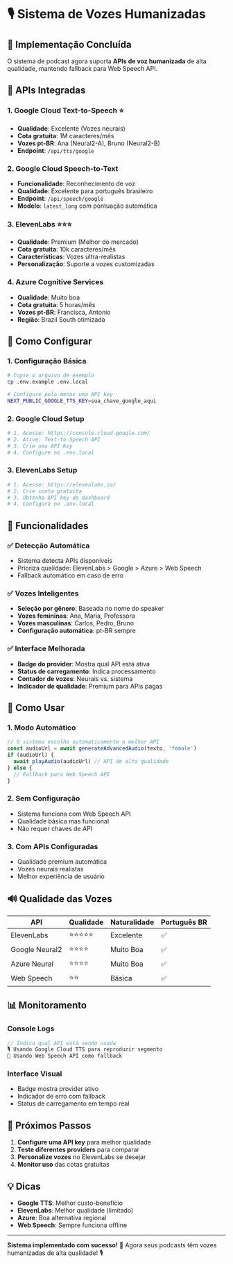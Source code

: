# 🎙️ Sistema de Vozes Humanizadas

## 🚀 **Implementação Concluída**

O sistema de podcast agora suporta **APIs de voz humanizada** de alta qualidade, mantendo fallback para Web Speech API.

## 🎯 **APIs Integradas**

### 1. **Google Cloud Text-to-Speech** ⭐
- **Qualidade**: Excelente (Vozes neurais)
- **Cota gratuita**: 1M caracteres/mês
- **Vozes pt-BR**: Ana (Neural2-A), Bruno (Neural2-B)
- **Endpoint**: `/api/tts/google`

### 2. **Google Cloud Speech-to-Text**
- **Funcionalidade**: Reconhecimento de voz
- **Qualidade**: Excelente para português brasileiro
- **Endpoint**: `/api/speech/google`
- **Modelo**: `latest_long` com pontuação automática

### 3. **ElevenLabs** ⭐⭐⭐
- **Qualidade**: Premium (Melhor do mercado)
- **Cota gratuita**: 10k caracteres/mês
- **Características**: Vozes ultra-realistas
- **Personalização**: Suporte a vozes customizadas

### 4. **Azure Cognitive Services**
- **Qualidade**: Muito boa
- **Cota gratuita**: 5 horas/mês
- **Vozes pt-BR**: Francisca, Antonio
- **Região**: Brazil South otimizada

## 🔧 **Como Configurar**

### 1. **Configuração Básica**
```bash
# Copie o arquivo de exemplo
cp .env.example .env.local

# Configure pelo menos uma API key
NEXT_PUBLIC_GOOGLE_TTS_KEY=sua_chave_google_aqui
```

### 2. **Google Cloud Setup**
```bash
# 1. Acesse: https://console.cloud.google.com/
# 2. Ative: Text-to-Speech API
# 3. Crie uma API Key
# 4. Configure no .env.local
```

### 3. **ElevenLabs Setup**
```bash
# 1. Acesse: https://elevenlabs.io/
# 2. Crie conta gratuita
# 3. Obtenha API key do dashboard
# 4. Configure no .env.local
```

## 🎪 **Funcionalidades**

### ✅ **Detecção Automática**
- Sistema detecta APIs disponíveis
- Prioriza qualidade: ElevenLabs > Google > Azure > Web Speech
- Fallback automático em caso de erro

### ✅ **Vozes Inteligentes**
- **Seleção por gênero**: Baseada no nome do speaker
- **Vozes femininas**: Ana, Maria, Professora
- **Vozes masculinas**: Carlos, Pedro, Bruno
- **Configuração automática**: pt-BR sempre

### ✅ **Interface Melhorada**
- **Badge do provider**: Mostra qual API está ativa
- **Status de carregamento**: Indica processamento
- **Contador de vozes**: Neurais vs. sistema
- **Indicador de qualidade**: Premium para APIs pagas

## 🎯 **Como Usar**

### 1. **Modo Automático**
```typescript
// O sistema escolhe automaticamente a melhor API
const audioUrl = await generateAdvancedAudio(texto, 'female')
if (audioUrl) {
  await playAudio(audioUrl) // API de alta qualidade
} else {
  // Fallback para Web Speech API
}
```

### 2. **Sem Configuração**
- Sistema funciona com Web Speech API
- Qualidade básica mas funcional
- Não requer chaves de API

### 3. **Com APIs Configuradas**
- Qualidade premium automática
- Vozes neurais realistas
- Melhor experiência de usuário

## 🔊 **Qualidade das Vozes**

| API | Qualidade | Naturalidade | Português BR |
|-----|-----------|--------------|--------------|
| ElevenLabs | ⭐⭐⭐⭐⭐ | Excelente | ✅ |
| Google Neural2 | ⭐⭐⭐⭐ | Muito Boa | ✅ |
| Azure Neural | ⭐⭐⭐⭐ | Muito Boa | ✅ |
| Web Speech | ⭐⭐ | Básica | ✅ |

## 📊 **Monitoramento**

### **Console Logs**
```javascript
// Indica qual API está sendo usada
🎙️ Usando Google Cloud TTS para reproduzir segmento
🔄 Usando Web Speech API como fallback
```

### **Interface Visual**
- Badge mostra provider ativo
- Indicador de erro com fallback
- Status de carregamento em tempo real

## 🚀 **Próximos Passos**

1. **Configure uma API key** para melhor qualidade
2. **Teste diferentes providers** para comparar
3. **Personalize vozes** no ElevenLabs se desejar
4. **Monitor uso** das cotas gratuitas

## 💡 **Dicas**

- **Google TTS**: Melhor custo-benefício
- **ElevenLabs**: Melhor qualidade (limitado)
- **Azure**: Boa alternativa regional
- **Web Speech**: Sempre funciona offline

---

**Sistema implementado com sucesso!** 🎉
Agora seus podcasts têm vozes humanizadas de alta qualidade! 🎙️